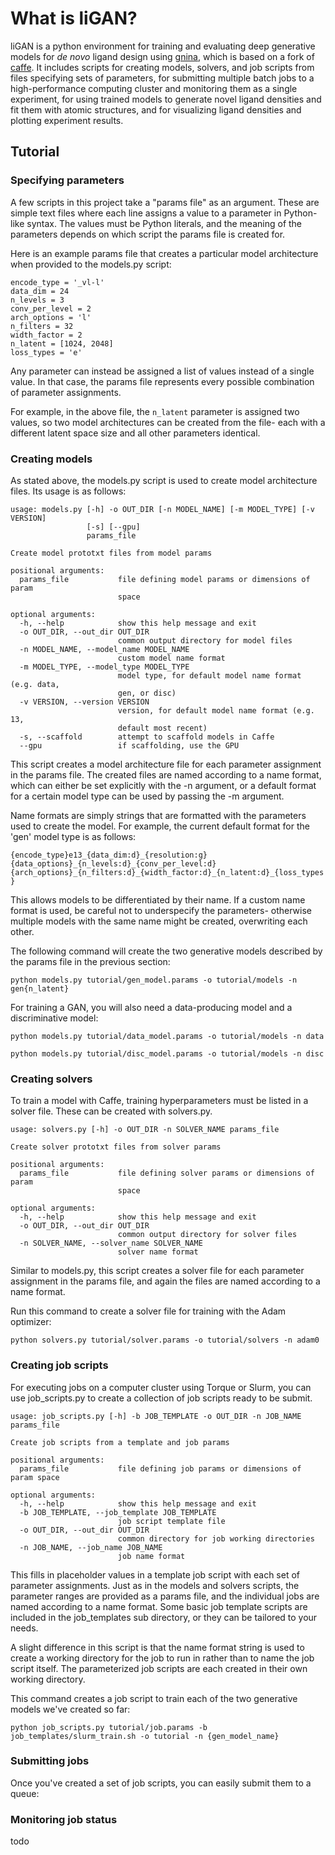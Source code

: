 # What is liGAN?

liGAN is a python environment for training and evaluating deep generative models for *de novo* ligand design using [gnina](https://github.com/gnina/gnina), which is based on a fork of [caffe](https://github.com/BVLC/caffe). It includes scripts for creating models, solvers, and job scripts from files specifying sets of parameters, for submitting multiple batch jobs to a high-performance computing cluster and monitoring them as a single experiment, for using trained models to generate novel ligand densities and fit them with atomic structures, and for visualizing ligand densities and plotting experiment results.

## Tutorial

### Specifying parameters

A few scripts in this project take a "params file" as an argument. These are simple text files where each line assigns a value to a parameter in Python-like syntax. The values must be Python literals, and the meaning of the parameters depends on which script the params file is created for.

Here is an example params file that creates a particular model architecture when provided to the models.py script:
```
encode_type = '_vl-l'
data_dim = 24
n_levels = 3
conv_per_level = 2
arch_options = 'l'
n_filters = 32
width_factor = 2
n_latent = [1024, 2048]
loss_types = 'e'
```
Any parameter can instead be assigned a list of values instead of a single value. In that case, the params file represents every possible combination of parameter assignments.

For example, in the above file, the `n_latent` parameter is assigned two values, so two model architectures can be created from the file- each with a different latent space size and all other parameters identical.

### Creating models

As stated above, the models.py script is used to create model architecture files. Its usage is as follows:
```
usage: models.py [-h] -o OUT_DIR [-n MODEL_NAME] [-m MODEL_TYPE] [-v VERSION]
                 [-s] [--gpu]
                 params_file

Create model prototxt files from model params

positional arguments:
  params_file           file defining model params or dimensions of param
                        space

optional arguments:
  -h, --help            show this help message and exit
  -o OUT_DIR, --out_dir OUT_DIR
                        common output directory for model files
  -n MODEL_NAME, --model_name MODEL_NAME
                        custom model name format
  -m MODEL_TYPE, --model_type MODEL_TYPE
                        model type, for default model name format (e.g. data,
                        gen, or disc)
  -v VERSION, --version VERSION
                        version, for default model name format (e.g. 13,
                        default most recent)
  -s, --scaffold        attempt to scaffold models in Caffe
  --gpu                 if scaffolding, use the GPU
```
This script creates a model architecture file for each parameter assignment in the params file. The created files are named according to a name format, which can either be set explicitly with the -n argument, or a default format for a certain model type can be used by passing the -m argument.

Name formats are simply strings that are formatted with the parameters used to create the model. For example, the current default format for the 'gen' model type is as follows:

`{encode_type}e13_{data_dim:d}_{resolution:g}{data_options}_{n_levels:d}_{conv_per_level:d}{arch_options}_{n_filters:d}_{width_factor:d}_{n_latent:d}_{loss_types}`

This allows models to be differentiated by their name. If a custom name format is used, be careful not to underspecify the parameters- otherwise multiple models with the same name might be created, overwriting each other.

The following command will create the two generative models described by the params file in the previous section:

`python models.py tutorial/gen_model.params -o tutorial/models -n gen{n_latent}`

For training a GAN, you will also need a data-producing model and a discriminative model:

`python models.py tutorial/data_model.params -o tutorial/models -n data`

`python models.py tutorial/disc_model.params -o tutorial/models -n disc`

### Creating solvers

To train a model with Caffe, training hyperparameters must be listed in a solver file. These can be created with solvers.py.

```
usage: solvers.py [-h] -o OUT_DIR -n SOLVER_NAME params_file

Create solver prototxt files from solver params

positional arguments:
  params_file           file defining solver params or dimensions of param
                        space

optional arguments:
  -h, --help            show this help message and exit
  -o OUT_DIR, --out_dir OUT_DIR
                        common output directory for solver files
  -n SOLVER_NAME, --solver_name SOLVER_NAME
                        solver name format
```
Similar to models.py, this script creates a solver file for each parameter assignment in the params file, and again the files are named according to a name format.

Run this command to create a solver file for training with the Adam optimizer:

`python solvers.py tutorial/solver.params -o tutorial/solvers -n adam0`

### Creating job scripts

For executing jobs on a computer cluster using Torque or Slurm, you can use job_scripts.py to create a collection of job scripts ready to be submit.

```
usage: job_scripts.py [-h] -b JOB_TEMPLATE -o OUT_DIR -n JOB_NAME params_file

Create job scripts from a template and job params

positional arguments:
  params_file           file defining job params or dimensions of param space

optional arguments:
  -h, --help            show this help message and exit
  -b JOB_TEMPLATE, --job_template JOB_TEMPLATE
                        job script template file
  -o OUT_DIR, --out_dir OUT_DIR
                        common directory for job working directories
  -n JOB_NAME, --job_name JOB_NAME
                        job name format
```
This fills in placeholder values in a template job script with each set of parameter assignments. Just as in the models and solvers scripts, the parameter ranges are provided as a params file, and the individual jobs are named according to a name format. Some basic job template scripts are included in the job_templates sub directory, or they can be tailored to your needs.

A slight difference in this script is that the name format string is used to create a working directory for the job to run in rather than to name the job script itself. The parameterized job scripts are each created in their own working directory.

This command creates a job script to train each of the two generative models we've created so far:

`python job_scripts.py tutorial/job.params -b job_templates/slurm_train.sh -o tutorial -n {gen_model_name}`

### Submitting jobs

Once you've created a set of job scripts, you can easily submit them to a queue:

### Monitoring job status

todo